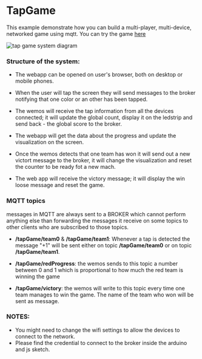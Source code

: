 # TapGame

This example demonstrate how you can build a multi-player, multi-device, networked game using mqtt.
You can try the game [here](https://idstudiolab.github.io/interactive-environments/MQTT-demo-projects/tapGame/WebClient-UI/)

![tap game system diagram](https://raw.githubusercontent.com/idstudiolab/interactive-environments/master/MQTT-demo-projects/tapGame/assets/schema_1.jpeg  "system diagram")

### Structure of the system:
- The webapp can be opened on user's browser, both on desktop or mobile phones.
- When the user will tap the screen they will send messages to the broker notifying that one color or an other has been tapped.

- The wemos will receive the tap information from all the devices connected; it will update the global count, display it on the ledstrip and send back - the global score to the broker.

- The webapp will get the data about the progress and update the visualization on the screen.

- Once the wemos detects that one team has won it will send out a new victort message to the broker, it will change the visualization and reset the counter to be ready fot a new mach.

- The web app will receive the victory message; it will display the win loose message and reset the game.


### MQTT topics
messages in MQTT are always sent to a BROKER which cannot perform anything else than forwarding the messages it receive on some topics to other clients who are subscribed to those topics.

- **/tapGame/team0** & **/tapGame/team1**: Whenever a tap is detected the message "+1" will be sent either on topic **/tapGame/team0** or on topic **/tapGame/team1**.

- **/tapGame/redProgress**: the wemos sends to this topic a number between 0 and 1 which is proportional to how much the red team is winning the game

- **/tapGame/victory**: the wemos will write to this topic every time one team manages to win the game. The name of the team who won will be sent as message.

### NOTES:
- You might need to change the wifi settings to allow the devices to connect to the network.
- Please find the credential to connect to the broker inside the arduino and js sketch.
